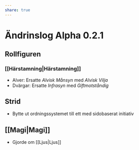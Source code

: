 ```yaml
---
share: true
---
```

# Ändrinslog Alpha 0.2.1
## Rollfiguren
### [[Härstamning|Härstamning]] 
- Alver: Ersatte *Alvisk Månsyn* med *Alvisk Vilja*
- Dvärgar: Ersatte *Infrasyn* med *Giftmotståndig*

## Strid
- Bytte ut ordningssystemet till ett med sidobaserat initiativ

## [[Magi|Magi]] 
- Gjorde om [[Ljus|Ljus]] 